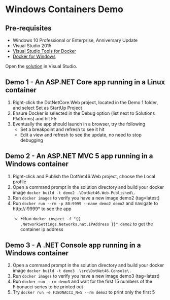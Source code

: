 # Windows Containers Demo

## Pre-requisites
* Windows 10 Professional or Enterprise, Anniversary Update
* Visual Studio 2015
* [Visual Studio Tools for Docker](https://visualstudiogallery.msdn.microsoft.com/0f5b2caa-ea00-41c8-b8a2-058c7da0b3e4)
* [Docker for Windows](https://docs.docker.com/docker-for-windows/)

Open the [solution](https://github.com/naeemsarfraz/windowscontainers-demo/blob/master/WindowsContainers.Demo.sln) in Visual Studio.

## Demo 1 - An ASP.NET Core app running in a Linux container
1. Right-click the DotNetCore.Web project, located in the Demo 1 folder, and select Set as StartUp Project
2. Ensure Docker is selected in the Debug option (list next to Solutions Platforms) and hit F5
3. Eventually the app should launch in a browser, try the following
    * Set a breakpoint and refresh to see it hit
    * Edit a view and refresh to see the update, no need to stop debugging  

## Demo 2 - An ASP.NET MVC 5 app running in a Windows container 
1. Right-click and Publish the DotNet46.Web project, choose the Local profile
2. Open a command prompt in the solution directory and build your docker image `docker build -t demo2 .\DotNet46.Web-Published\.`
3. Run `docker images` to verify you have a new image demo2 (tag=latest)
4. Run `docker run --rm -p 80:9999 --name demo2 demo2` and navigate to http://<container ip>:9999* to see the app
    * *Run `docker inspect -f "{{ .NetworkSettings.Networks.nat.IPAddress }}" demo2` to get the container ip address

## Demo 3 - A .NET Console app running in a Windows container
2. Open a command prompt in the solution directory and build your docker image `docker build -t demo3 .\src\DotNet46.Console\.`
3. Run `docker images` to verify you have a new image demo3 (tag=latest)
4. Run `docker run --rm demo3` and wait for the first 15 numbers of the Fibonacci series to be printed out
4. Try `docker run -e FIBONACCI_N=5 --rm demo3` to print only the first 5